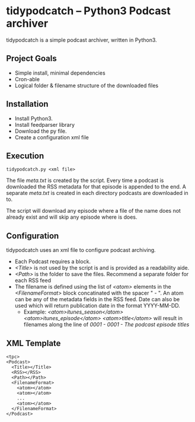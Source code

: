 # tidypodcatch – Python3 Podcast archiver

tidypodcatch is a simple podcast archiver, written in Python3.

## Project Goals

* Simple install, minimal dependencies
* Cron-able
* Logical folder & filename structure of the downloaded files

## Installation

* Install Python3.
* Install feedparser library
* Download the py file. 
* Create a configuration xml file

## Execution
    tidypodcatch.py <xml file>
The file _meta.txt_ is created by the script. Every time a podcast is downloaded the RSS metadata for that episode is appended to the end. A separate _meta.txt_ is created in each directory podcasts are downloaded in to.

The script will download any episode where a file of the name does not already exist and will skip any episode where is does.

## Configuration
tidypodcatch uses an xml file to configure podcast archiving.
* Each Podcast requires a <Podcast> block.
* _&lt;Title&gt;_ is not used by the script is and is provided as a readability aide.
* _&lt;Path&gt;_ is the folder to save the files. Recommend a separate folder for each RSS feed
* The filename is defined using the list of _&lt;atom&gt;_ elements in the _&lt;FilenameFormat&gt;_ block concatinated with the spacer " - ". An atom can be any of the metadata fields in the RSS feed. Date can also be used which will return publication date in the format YYYY-MM-DD. 
  *  Example: _&lt;atom&gt;itunes_season&lt;/atom&gt;_ _&lt;atom&gt;itunes_episode&lt;/atom&gt;_ _&lt;atom&gt;title&lt;/atom&gt;_ will result in filenames along the line of _0001 - 0001 - The podcast episode titles_

## XML Template
```<?xml version="1.0" standalone="yes"?>
<tpc>
<Podcast>
  <Title></Title>
  <RSS></RSS>
  <Path></Path>
  <FilenameFormat>
    <atom></atom>
    <atom></atom>
    ...
    <atom></atom>
  </FilenameFormat>
</Podcast>
```
